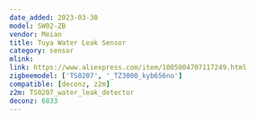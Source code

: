 ```yaml
---
date_added: 2023-03-30
model: SW02-ZB
vendor: Meian
title: Tuya Water Leak Sensor
category: sensor
mlink: 
link: https://www.aliexpress.com/item/1005004707117249.html
zigbeemodel: ['TS0207', '_TZ3000_kyb656no']
compatible: [deconz, z2m]
z2m: TS0207_water_leak_detector
deconz: 6833
---
```

